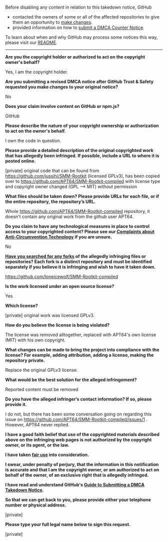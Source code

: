 Before disabling any content in relation to this takedown notice, GitHub
- contacted the owners of some or all of the affected repositories to give them an opportunity to [make changes](https://docs.github.com/en/github/site-policy/dmca-takedown-policy#a-how-does-this-actually-work).
- provided information on how to [submit a DMCA Counter Notice](https://docs.github.com/en/articles/guide-to-submitting-a-dmca-counter-notice).

To learn about when and why GitHub may process some notices this way, please visit our [README](https://github.com/github/dmca/blob/master/README.md#anatomy-of-a-takedown-notice).

---

**Are you the copyright holder or authorized to act on the copyright owner's behalf?**

Yes, I am the copyright holder.

**Are you submitting a revised DMCA notice after GitHub Trust & Safety requested you make changes to your original notice?**

No

**Does your claim involve content on GitHub or npm.js?**

GitHub

**Please describe the nature of your copyright ownership or authorization to act on the owner's behalf.**

I own the code in question.

**Please provide a detailed description of the original copyrighted work that has allegedly been infringed. If possible, include a URL to where it is posted online.**

[private] original code that can be found from https://github.com/jussihi/SMM-Rootkit (licensed GPLv3), has been copied over to https://github.com/APT64/SMM-Rootkit-compiled with license type and copyright owner changed (GPL --> MIT) without permission

**What files should be taken down? Please provide URLs for each file, or if the entire repository, the repository’s URL.**

Whole https://github.com/APT64/SMM-Rootkit-compiled repository, it doesn't contain any original work from the github user APT64.

**Do you claim to have any technological measures in place to control access to your copyrighted content? Please see our <a href="https://docs.github.com/articles/guide-to-submitting-a-dmca-takedown-notice#complaints-about-anti-circumvention-technology">Complaints about Anti-Circumvention Technology</a> if you are unsure.**

No

**<a href="https://docs.github.com/articles/dmca-takedown-policy#b-what-about-forks-or-whats-a-fork">Have you searched for any forks</a> of the allegedly infringing files or repositories? Each fork is a distinct repository and must be identified separately if you believe it is infringing and wish to have it taken down.**

https://github.com/loneicewolf/SMM-Rootkit-compiled

**Is the work licensed under an open source license?**

Yes

**Which license?**

[private] original work was licensed GPLv3.

**How do you believe the license is being violated?**

The license was removed alltogether, replaced with APT64's own license (MIT) with his own copyright.

**What changes can be made to bring the project into compliance with the license? For example, adding attribution, adding a license, making the repository private.**

Replace the original GPLv3 license.

**What would be the best solution for the alleged infringement?**

Reported content must be removed

**Do you have the alleged infringer’s contact information? If so, please provide it.**

I do not, but there has been some conversation going on regarding this issue on https://github.com/APT64/SMM-Rootkit-compiled/issues/1 . However, APT64 never replied.

**I have a good faith belief that use of the copyrighted materials described above on the infringing web pages is not authorized by the copyright owner, or its agent, or the law.**

**I have taken <a href="https://www.lumendatabase.org/topics/22">fair use</a> into consideration.**

**I swear, under penalty of perjury, that the information in this notification is accurate and that I am the copyright owner, or am authorized to act on behalf of the owner, of an exclusive right that is allegedly infringed.**

**I have read and understand GitHub's <a href="https://docs.github.com/articles/guide-to-submitting-a-dmca-takedown-notice/">Guide to Submitting a DMCA Takedown Notice</a>.**

**So that we can get back to you, please provide either your telephone number or physical address.**

[private]

**Please type your full legal name below to sign this request.**

[private]
